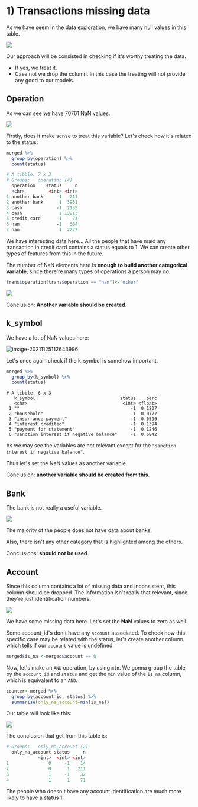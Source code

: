 # 1) Transactions missing data

As we have seem in the data exploration, we have many null values in this table.



![](https://i.imgur.com/33IdTAJ.png)

Our approach will be consisted in checking if it's worthy treating the data. 

- If yes, we treat it.
- Case not we drop the column. In this case the treating will not provide any good to our  models. 

## Operation

As we can see we have 70761 NaN values. 

![](https://i.imgur.com/zpLcjmZ.png)	



Firstly, does it make sense to treat this variable?  Let's check how it's related to the status:

```R
merged %>%
  group_by(operation) %>% 
  count(status)
```

```r
# A tibble: 7 x 3
# Groups:   operation [4]
  operation    status     n
  <chr>         <int> <int>
1 another bank     -1   211
2 another bank      1  3961
3 cash             -1  2155
4 cash              1 13813
5 credit card       1    23
6 nan              -1   604
7 nan               1  3727
```

We have interesting data here... All the people that have maid any transaction in credit card contains a status equals to 1. We can create other types of features from this in the future. 

The number of NaN elements here is __enough to build another categorical variable__, since there're many types of operations a person may do. 

```r
trans$operation[trans$operation == "nan"]<-"other"
```

![](https://i.imgur.com/ysEEm4Z.png)

Conclusion: __Another variable should be created__. 



## k_symbol

We have a lot of NaN values here:

![image-20211125112643996](C:\Users\julia\AppData\Roaming\Typora\typora-user-images\image-20211125112643996.png)

Let's once again check if the k_symbol is somehow important. 

```r
merged %>%
  group_by(k_symbol) %>% 
  count(status)
```

```
# A tibble: 6 x 3
   k_symbol                                status    perc
   <chr>                                    <int> <float>
 1 ""                                          -1  0.1207
 2 "household"                                 -1  0.0777
 3 "insurrance payment"                        -1  0.0596
 4 "interest credited"                         -1  0.1394
 5 "payment for statement"                     -1  0.1246
 6 "sanction interest if negative balance"     -1  0.6842
```

As we may see the variables are not relevant except for the `"sanction interest if negative balance"`. 

Thus let's set the NaN values as another variable. 

Conclusion: __another variable should be created from this__. 



## Bank

The bank is not really a useful variable. 

![](https://i.imgur.com/U9ZYTsq.png)

The majority of the people does not have data about banks. 

Also, there isn't any other category that is highlighted among the others.

Conclusions: __should not be used__. 

## Account

Since this column contains a lot of missing data and inconsistent, this column should be dropped. The information isn't really that relevant, since they're just identification numbers.

![](https://i.imgur.com/MNeJOfV.png)



We have some missing data here. Let's set the __NaN__ values to zero as well. 

Some account_id's don't have any `account` associated. To check how this specific case may be related with the status, let's create another column which tells if our `account` value is undefined. 

```r
merged$is_na <-merged$account == 0
```

Now, let's make an `AND` operation, by using `min`. We gonna group the table by the `account_id` and `status` and get the `min` value of the `is_na` column, which is equivalent to an `AND`. 

```r
counter<-merged %>%
  group_by(account_id, status) %>%
  summarise(only_na_account=min(is_na))
```

Our table will look like this:

![](https://i.imgur.com/5rXIZQj.png)

The conclusion that get from this table is:

```r
# Groups:   only_na_account [2]
  only_na_account status     n
            <int>  <int> <int>
1               0     -1    14
2               0      1   211
3               1     -1    32
4               1      1    71
```

The people who doesn't have any account identification are much more likely to have a status 1. 

# 